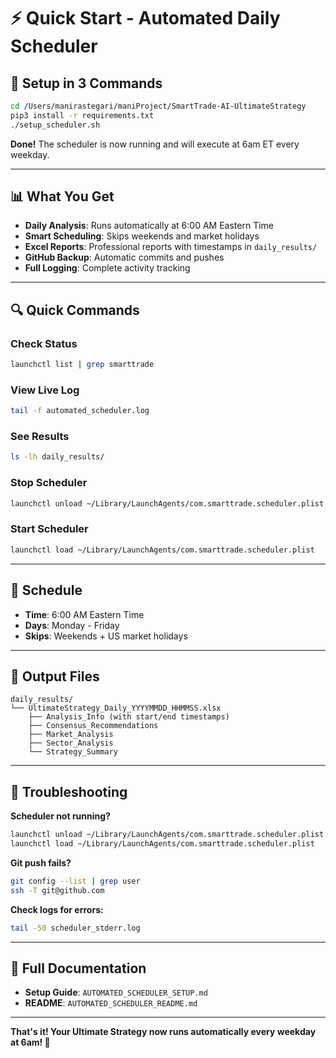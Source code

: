# ⚡ Quick Start - Automated Daily Scheduler

## 🚀 Setup in 3 Commands

```bash
cd /Users/manirastegari/maniProject/SmartTrade-AI-UltimateStrategy
pip3 install -r requirements.txt
./setup_scheduler.sh
```

**Done!** The scheduler is now running and will execute at 6am ET every weekday.

---

## 📊 What You Get

- **Daily Analysis**: Runs automatically at 6:00 AM Eastern Time
- **Smart Scheduling**: Skips weekends and market holidays
- **Excel Reports**: Professional reports with timestamps in `daily_results/`
- **GitHub Backup**: Automatic commits and pushes
- **Full Logging**: Complete activity tracking

---

## 🔍 Quick Commands

### Check Status
```bash
launchctl list | grep smarttrade
```

### View Live Log
```bash
tail -f automated_scheduler.log
```

### See Results
```bash
ls -lh daily_results/
```

### Stop Scheduler
```bash
launchctl unload ~/Library/LaunchAgents/com.smarttrade.scheduler.plist
```

### Start Scheduler
```bash
launchctl load ~/Library/LaunchAgents/com.smarttrade.scheduler.plist
```

---

## 📅 Schedule

- **Time**: 6:00 AM Eastern Time
- **Days**: Monday - Friday
- **Skips**: Weekends + US market holidays

---

## 📁 Output Files

```
daily_results/
└── UltimateStrategy_Daily_YYYYMMDD_HHMMSS.xlsx
    ├── Analysis_Info (with start/end timestamps)
    ├── Consensus_Recommendations
    ├── Market_Analysis
    ├── Sector_Analysis
    └── Strategy_Summary
```

---

## 🔧 Troubleshooting

**Scheduler not running?**
```bash
launchctl unload ~/Library/LaunchAgents/com.smarttrade.scheduler.plist
launchctl load ~/Library/LaunchAgents/com.smarttrade.scheduler.plist
```

**Git push fails?**
```bash
git config --list | grep user
ssh -T git@github.com
```

**Check logs for errors:**
```bash
tail -50 scheduler_stderr.log
```

---

## 📖 Full Documentation

- **Setup Guide**: `AUTOMATED_SCHEDULER_SETUP.md`
- **README**: `AUTOMATED_SCHEDULER_README.md`

---

**That's it! Your Ultimate Strategy now runs automatically every weekday at 6am! 🎉**
